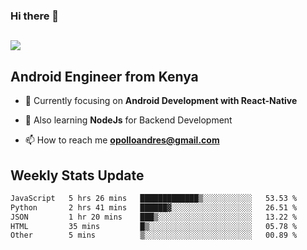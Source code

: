### Hi there 👋
<h2 align="left"><img src="https://readme-typing-svg.herokuapp.com?color=000000&lines=I'm+Andrew+Opollo😊;Welcome+to+my+Github😜"> </h2>

## Android Engineer from Kenya


- 🌱 Currently focusing on **Android Development with React-Native**

- 🔭 Also learning **NodeJs** for Backend Development

- 📫 How to reach me **opolloandres@gmail.com**


## Weekly Stats Update
<!--START_SECTION:waka-->

```txt
JavaScript   5 hrs 26 mins   █████████████▒░░░░░░░░░░░   53.53 %
Python       2 hrs 41 mins   ██████▓░░░░░░░░░░░░░░░░░░   26.51 %
JSON         1 hr 20 mins    ███▒░░░░░░░░░░░░░░░░░░░░░   13.22 %
HTML         35 mins         █▒░░░░░░░░░░░░░░░░░░░░░░░   05.78 %
Other        5 mins          ▒░░░░░░░░░░░░░░░░░░░░░░░░   00.89 %
```

<!--END_SECTION:waka-->



